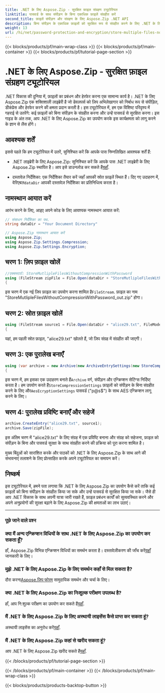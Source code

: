 ```yaml
---
title: .NET के लिए Aspose.Zip - सुरक्षित फ़ाइल संग्रहण ट्यूटोरियल
linktitle: पासवर्ड के साथ संपीड़न के बिना एकाधिक फ़ाइलें संग्रहीत करें
second_title: फ़ाइलें संपीड़न और संग्रहण के लिए Aspose.Zip .NET API
description: बिना संपीड़न के एकाधिक फ़ाइलों को सुरक्षित रूप से संग्रहीत करने के लिए .NET के लिए Aspose.Zip का उपयोग करने का तरीका जानें। पासवर्ड सुरक्षा के लिए आसान कदम. फ़ाइल प्रबंधन की शक्ति अनलॉक करें!
weight: 13
url: /hi/net/password-protection-and-encryption/store-multiple-files-no-compression-password/
---
```


{{< blocks/products/pf/main-wrap-class >}}
{{< blocks/products/pf/main-container >}}
{{< blocks/products/pf/tutorial-page-section >}}

# .NET के लिए Aspose.Zip - सुरक्षित फ़ाइल संग्रहण ट्यूटोरियल


.NET विकास की दुनिया में, फ़ाइलों का प्रबंधन और हेरफेर करना एक सामान्य कार्य है। .NET के लिए Aspose.Zip एक शक्तिशाली लाइब्रेरी है जो डेवलपर्स को ज़िप अभिलेखागार को निर्बाध रूप से संपीड़ित, डीकंप्रेस और हेरफेर करने की क्षमता प्रदान करती है। इस ट्यूटोरियल में, हम एक विशिष्ट परिदृश्य में गहराई से उतरेंगे: कई फ़ाइलों को बिना संपीड़न के संग्रहीत करना और उन्हें पासवर्ड से सुरक्षित करना। इस गाइड के अंत तक, आप .NET के लिए Aspose.Zip का उपयोग करके इस कार्यक्षमता को लागू करने के ज्ञान से लैस होंगे।

## आवश्यक शर्तें

इससे पहले कि हम ट्यूटोरियल में उतरें, सुनिश्चित करें कि आपके पास निम्नलिखित आवश्यक शर्तें हैं:

-  .NET लाइब्रेरी के लिए Aspose.Zip: सुनिश्चित करें कि आपके पास .NET लाइब्रेरी के लिए Aspose.Zip स्थापित है। आप इसे डाउनलोड कर सकते हैं[यहाँ](https://releases.aspose.com/zip/net/).

-  दस्तावेज़ निर्देशिका: एक निर्देशिका तैयार करें जहाँ आपकी स्रोत फ़ाइलें स्थित हैं। दिए गए उदाहरण में, वेरिएबल`dataDir` आपकी दस्तावेज़ निर्देशिका का प्रतिनिधित्व करता है।

## नामस्थान आयात करें

आरंभ करने के लिए, आइए अपने कोड के लिए आवश्यक नामस्थान आयात करें:

```csharp
// संसाधन निर्देशिका का पथ.
string dataDir = "Your Document Directory"

// Aspose.Zip नामस्थान आयात करें
using Aspose.Zip;
using Aspose.Zip.Settings.Compression;
using Aspose.Zip.Settings.Encryption;
```

## चरण 1: ज़िप फ़ाइल खोलें

```csharp
//एक्सस्टार्ट: StoreMutlipleFilesWithoutCompressionWithPassword
using (FileStream zipFile = File.Open(dataDir + "StoreMutlipleFilesWithoutCompressionWithPassword_out.zip", FileMode.Create))
{
```

 इस चरण में एक नई ज़िप फ़ाइल का उपयोग करना शामिल है`FileStream`. फ़ाइल का नाम "StoreMutlipleFilesWithoutCompressionWithPassword_out.zip" होगा।

## चरण 2: स्रोत फ़ाइल खोलें

```csharp
using (FileStream source1 = File.Open(dataDir + "alice29.txt", FileMode.Open, FileAccess.Read))
{
```

यहां, हम पहली स्रोत फ़ाइल, "alice29.txt" खोलते हैं, जो ज़िप संग्रह में संग्रहीत की जाएगी।

## चरण 3: एक पुरालेख बनाएँ

```csharp
using (var archive = new Archive(new ArchiveEntrySettings(new StoreCompressionSettings(), new AesEcryptionSettings("p@s$", EncryptionMethod.AES256))))
{
```

 इस चरण में, हम इसका एक उदाहरण बनाते हैं`Archive` वर्ग, संपीड़न और एन्क्रिप्शन सेटिंग्स निर्दिष्ट करता है। हम उपयोग करते हैं`StoreCompressionSettings` फ़ाइलों को संपीड़न के बिना संग्रहीत करने के लिए और`AesEcryptionSettings` पासवर्ड ("p@s$") के साथ AES एन्क्रिप्शन लागू करने के लिए।

## चरण 4: पुरालेख प्रविष्टि बनाएँ और सहेजें

```csharp
archive.CreateEntry("alice29.txt", source1);
archive.Save(zipFile);
```

इस अंतिम चरण में "alice29.txt" के लिए संग्रह में एक प्रविष्टि बनाना और संग्रह को सहेजना, फ़ाइल को संपीड़न के बिना और पासवर्ड सुरक्षा के साथ संग्रहीत करने की प्रक्रिया को पूरा करना शामिल है।

मुख्य बिंदुओं को सारांशित करके और पाठकों को .NET के लिए Aspose.Zip के साथ आगे की संभावनाएं तलाशने के लिए प्रोत्साहित करके अपने ट्यूटोरियल का समापन करें।

## निष्कर्ष

इस ट्यूटोरियल में, हमने पता लगाया कि .NET के लिए Aspose.Zip का उपयोग कैसे करें ताकि कई फ़ाइलों को बिना संपीड़न के संग्रहीत किया जा सके और उन्हें पासवर्ड से सुरक्षित किया जा सके। जैसे ही आप .NET विकास के साथ अपनी यात्रा जारी रखते हैं, फ़ाइल प्रबंधन कार्यों को सुव्यवस्थित करने और अपने अनुप्रयोगों की सुरक्षा बढ़ाने के लिए Aspose.Zip की क्षमताओं का लाभ उठाएं।

---

### पूछे जाने वाले प्रश्न

### क्या मैं अन्य एन्क्रिप्शन विधियों के साथ .NET के लिए Aspose.Zip का उपयोग कर सकता हूँ?
 हाँ, Aspose.Zip विभिन्न एन्क्रिप्शन विधियों का समर्थन करता है। दस्तावेज़ीकरण की जाँच करें[यहाँ](https://reference.aspose.com/zip/net/) जानकारी के लिए।

### मुझे .NET के लिए Aspose.Zip के लिए समर्थन कहाँ से मिल सकता है?
 दौरा करना[Aspose.ज़िप फोरम](https://forum.aspose.com/c/zip/37) सामुदायिक समर्थन और चर्चा के लिए।

### क्या .NET के लिए Aspose.Zip का निःशुल्क परीक्षण उपलब्ध है?
 हाँ, आप नि:शुल्क परीक्षण का उपयोग कर सकते हैं[यहाँ](https://releases.aspose.com/).

### मैं .NET के लिए Aspose.Zip के लिए अस्थायी लाइसेंस कैसे प्राप्त कर सकता हूं?
 अस्थायी लाइसेंस का अनुरोध करें[यहाँ](https://purchase.aspose.com/temporary-license/).

### मैं .NET के लिए Aspose.Zip कहां से खरीद सकता हूं?
 आप .NET के लिए Aspose.Zip खरीद सकते हैं[यहाँ](https://purchase.aspose.com/buy).

{{< /blocks/products/pf/tutorial-page-section >}}

{{< /blocks/products/pf/main-container >}}
{{< /blocks/products/pf/main-wrap-class >}}

{{< blocks/products/products-backtop-button >}}
